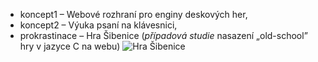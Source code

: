 - koncept1&nbsp;&ndash;&nbsp;Webové rozhraní pro enginy deskových her,
- koncept2&nbsp;&ndash;&nbsp;Výuka psaní na klávesnici,
- prokrastinace&nbsp;&ndash;&nbsp;Hra Šibenice (*případová studie* nasazení &bdquo;old-school&rdquo; hry v jazyce C na webu)
  ![Hra Šibenice](alternativy/prokrastinace/label.png)
